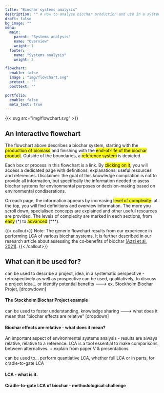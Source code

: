 ```yaml
---
title: "Biochar systems analysis"
description: "" # How to analyse biochar production and use in a systematic manner
draft: false
bg_image: ""
menu:
  main:
    parent: "Systems analysis"
    name: "Overview"
    weight: 1
  footer:
    name: "Systems analysis"
    weight: 2

flowchart:
  enable: false
  image : "img/flowchart.svg"
  pretext : ""
  posttext: ""

portfolio:
  enable: false
  meta_text: true
---
```


{{< svg src="img/flowchart.svg" >}}
## **An interactive flowchart** 
The flowchart above describes a biochar system, starting with the <mark>production of biomass</mark> and finishing with the <mark>end-of-life of the biochar product</mark>. Outside of the boundaries, a <mark>reference system</mark> is depicted. 

Each box or process in this flowchart is a link. By <mark>clicking on it</mark>, you will access a dedicated page with definitions, explanations, useful resources and references. Disclaimer: the goal of this knowledge compilation is not to provide all information, but specifically the information needed to asess biochar systems for environmental purposes or decision-making based on environmental condiserations. 

On each page, the information appears by increasing <mark>level of complexity</mark>: at the top, you will find definitions and overview information. The more you scroll down, specialised concepts are explained and other useful resources are provided. The levels of complexity are marked in each sections, from <mark>easy</mark> (\*) to <mark>advanced</mark> (\*\*\*).

{{< callout>}} Note: The generic flowchart results from our experience in performing LCA of various biochar systems. It is further described in our research article about assessing the co-benefits of biochar [(Azzi et al. 2021)](https://doi.org/10.1016/j.jenvman.2021.112154). {{< /callout>}}

## **What can it be used for?**

can be used to describe a project, idea, in a systematic perspective - retrospectively as well as prospective
can be used, qualitatively, to discuss a project idea... or identify potential benefits
  ---> ex. Stockholm Biochar Projet, [dropwdown]
#### **The Stockholm Biochar Project example**


can be used to foster understanding, knowledge sharing
  ---> what does it mean that "biochar effects are relative" [dropdown]

#### **Biochar effects are relative - what does it mean?**
An important aspect of environmental systems analysis - results are always relative, relative to a reference. LCA is a tool essential to make comparisons between alternatives. + explain from paper V & presentations 

can be used to... perform quantiative LCA, whether full LCA or in parts, for cradle-to-gate LCA
#### LCA - what is it.
#### Cradle-to-gate LCA of biochar - methodological challenge





